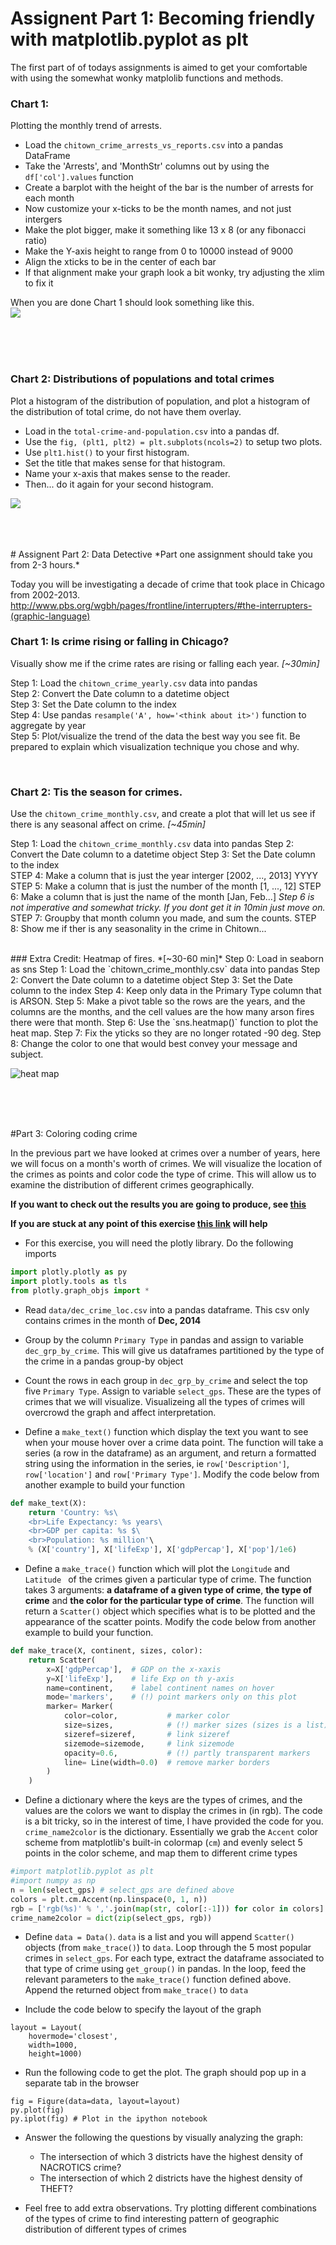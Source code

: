 # Assignent Part 1:  Becoming friendly with matplotlib.pyplot as plt
The first part of of todays assignments is aimed to get your comfortable with using the somewhat wonky matplolib functions and methods.  

### Chart 1:
Plotting the monthly trend of arrests.

* Load the `chitown_crime_arrests_vs_reports.csv` into a pandas DataFrame
* Take the 'Arrests', and 'MonthStr' columns out by using the `df['col'].values` function
* Create a barplot with the height of the bar is the number of arrests for each month
* Now customize your x-ticks to be the month names, and not just intergers
* Make the plot bigger, make it something like 13 x 8 (or any fibonacci ratio)
* Make the Y-axis height to range from 0 to 10000 instead of 9000
* Align the xticks to be in the center of each bar
* If that alignment make your graph look a bit wonky, try adjusting the xlim to fix it

When you are done Chart 1 should look something like this.  
![](images/barplot-of-arrests-with-month-names.png)


<br>
<br>
<br>

### Chart 2:  Distributions of populations and total crimes
Plot a histogram of the distribution of population, and plot a histogram of the distribution of total crime, do not have them overlay.


* Load in the `total-crime-and-population.csv` into a pandas df.
* Use the `fig, (plt1, plt2) = plt.subplots(ncols=2)` to setup two plots.
* Use `plt1.hist()` to your first histogram.
* Set the title that makes sense for that histogram.
* Name your x-axis that makes sense to the reader.
* Then... do it again for your second histogram.  

![](images/chart2-pop-crime-histogram.png)
<br>

<br>
<br>
<br>
# Assignent Part 2:  Data Detective
*Part one assignment should take you from 2-3 hours.*

Today you will be investigating a decade of crime that took place in Chicago from 2002-2013.  http://www.pbs.org/wgbh/pages/frontline/interrupters/#the-interrupters-(graphic-language)
### Chart 1:  Is crime rising or falling in Chicago?
Visually show me if the crime rates are rising or falling each year. *[~30min]*

Step 1:  Load the `chitown_crime_yearly.csv` data into pandas  
Step 2:  Convert the Date column to a datetime object  
Step 3:  Set the Date column to the index  
Step 4:  Use pandas `resample('A', how='<think about it>')` function to aggregate by year  
Step 5:  Plot/visualize the trend of the data the best way you see fit.   Be prepared to explain which visualization technique you chose and why.

<br>

### Chart 2: Tis the season for crimes.

Use the `chitown_crime_monthly.csv`, and create a plot that will let us see if there is any seasonal affect on crime. *[~45min]*

Step 1:  Load the `chitown_crime_monthly.csv` data into pandas
Step 2:  Convert the Date column to a datetime object
Step 3:  Set the Date column to the index  
STEP 4: Make a column that is just the year interger [2002, ..., 2013] YYYY
STEP 5: Make a column that is just the number of the month [1, ..., 12]
STEP 6: Make a column that is just the name of the month [Jan, Feb...] *Step 6 is not imperative and somewhat tricky.  If you dont get it in 10min just move on.*
STEP 7: Groupby that month column you made, and sum the counts.
STEP 8:  Show me if ther is any seasonality in the crime in Chitown...

<br>
### Extra Credit: Heatmap of fires.
*[~30-60 min]*
Step 0:  Load in seaborn as sns
Step 1:  Load the `chitown_crime_monthly.csv` data into pandas
Step 2:  Convert the Date column to a datetime object
Step 3:  Set the Date column to the index  
Step 4: Keep only data in the Primary Type column that is ARSON.
Step 5: Make a pivot table so the rows are the years, and the columns are the months, and the cell values are the how many arson fires there were that month.
Step 6:  Use the `sns.heatmap()` function to plot the heat map.
Step 7:  Fix the yticks so they are no longer rotated -90 deg.
Step 8:  Change the color to one that would best convey your message and subject.

![heat map](images/heatmap.png)

<br>
<br>
<br>

#Part 3: Coloring coding crime

In the previous part we have looked at crimes over a number of years, here we
will focus on a month's worth of crimes. We will visualize the location of the
crimes as points and color code the type of crime. This will allow us to examine
the distribution of different crimes geographically.

**If you want to check out the results you are going to produce,
see [this](https://plot.ly/~jyt109/87/)**

**If you are stuck at any point of this exercise
[this link](https://plot.ly/python/bubble-charts-tutorial/) will help**

- For this exercise, you will need the plotly library. Do the following imports

```python
import plotly.plotly as py
import plotly.tools as tls
from plotly.graph_objs import *
```

- Read ``data/dec_crime_loc.csv`` into a pandas dataframe. This csv only
contains crimes in the month of **Dec, 2014**

- Group by the column ``Primary Type`` in pandas and assign to variable
``dec_grp_by_crime``. This will give us dataframes partitioned by the type
of the crime in a pandas group-by object

- Count the rows in each group in ``dec_grp_by_crime`` and select the top five
``Primary Type``. Assign to variable ``select_gps``. These are the types of
crimes that we will visualize. Visualizeing all the types of crimes will
overcrowd the graph and affect interpretation.

- Define a ``make_text()`` function which display the text you want to see
when your mouse hover over a crime data point. The function will take a series
(a row in the dataframe) as an argument, and return a formatted string using
the information in the series, ie ``row['Description']``, ``row['location']``
and ``row['Primary Type']``. Modify the code below from another example to
build your function

```python
def make_text(X):
    return 'Country: %s\
    <br>Life Expectancy: %s years\
    <br>GDP per capita: %s $\
    <br>Population: %s million'\
    % (X['country'], X['lifeExp'], X['gdpPercap'], X['pop']/1e6)
```


- Define a ``make_trace()`` function which will plot the ``Longitude`` and
``Latitude `` of the crimes given a particular type of crime.
The function takes 3 arguments: **a dataframe of a given type of crime**,
**the type of crime** and **the color for the particular type of crime**.
The function will return a ``Scatter()`` object which specifies what is to be
plotted and the appearance of the scatter points. Modify the code below from
another example to build your function.

```python
def make_trace(X, continent, sizes, color):
    return Scatter(
        x=X['gdpPercap'],  # GDP on the x-xaxis
        y=X['lifeExp'],    # life Exp on th y-axis
        name=continent,    # label continent names on hover
        mode='markers',    # (!) point markers only on this plot
        marker= Marker(
            color=color,           # marker color
            size=sizes,            # (!) marker sizes (sizes is a list)
            sizeref=sizeref,       # link sizeref
            sizemode=sizemode,     # link sizemode
            opacity=0.6,           # (!) partly transparent markers
            line= Line(width=0.0)  # remove marker borders
        )
    )
```

- Define a dictionary where the keys are the types of crimes, and the values are
the colors we want to display the crimes in (in rgb). The code is a bit tricky,
so in the interest of time, I have provided the code for you.
``crime_name2color`` is the dictionary. Essentially we grab the ``Accent``
color scheme from matplotlib's built-in colormap (``cm``) and evenly select 5
points in the color scheme, and map them to different crime types

```python
#import matplotlib.pyplot as plt
#import numpy as np
n = len(select_gps) # select_gps are defined above
colors = plt.cm.Accent(np.linspace(0, 1, n))
rgb = ['rgb(%s)' % ','.join(map(str, color[:-1])) for color in colors]
crime_name2color = dict(zip(select_gps, rgb))
```
- Define ``data = Data()``. ``data`` is a list and you will append ``Scatter()``
objects (from ``make_trace()``) to ``data``.
Loop through the 5 most popular crimes in ``select_gps``. For each type, extract
the dataframe associated to that type of crime using ``get_group()`` in pandas.
In the loop, feed the relevant parameters to the ``make_trace()`` function
defined above. Append the returned object from ``make_trace()`` to ``data``

- Include the code below to specify the layout of the graph

```
layout = Layout(
    hovermode='closest',
    width=1000,
    height=1000)
```

- Run the following code to get the plot. The graph should pop up in a
separate tab in the browser

```
fig = Figure(data=data, layout=layout)
py.plot(fig)
py.iplot(fig) # Plot in the ipython notebook
```
- Answer the following the questions by visually analyzing the graph:
    - The intersection of which 3 districts have the highest density of NACROTICS
    crime?
    - The intersection of which 2 districts have the highest density of THEFT?

- Feel free to add extra observations. Try plotting different combinations
of the types of crime to find interesting pattern of geographic distribution
of different types of crimes
